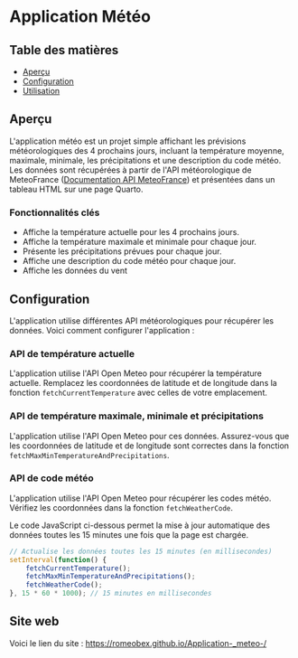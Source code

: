 # Application Météo

## Table des matières
- [Aperçu](#aperçu)
- [Configuration](#configuration)
- [Utilisation](#utilisation) 

## Aperçu
L'application météo est un projet simple affichant les prévisions météorologiques des 4 prochains jours, incluant la température moyenne, maximale, minimale, les précipitations et une description du code météo. Les données sont récupérées à partir de l'API météorologique de MeteoFrance ([Documentation API MeteoFrance](https://open-meteo.com/en/docs/meteofrance-api)) et présentées dans un tableau HTML sur une page Quarto.

### Fonctionnalités clés
- Affiche la température actuelle pour les 4 prochains jours.
- Affiche la température maximale et minimale pour chaque jour.
- Présente les précipitations prévues pour chaque jour.
- Affiche une description du code météo pour chaque jour.
- Affiche les données du vent

## Configuration
L'application utilise différentes API météorologiques pour récupérer les données. Voici comment configurer l'application :

### API de température actuelle
L'application utilise l'API Open Meteo pour récupérer la température actuelle. Remplacez les coordonnées de latitude et de longitude dans la fonction `fetchCurrentTemperature` avec celles de votre emplacement.

### API de température maximale, minimale et précipitations
L'application utilise l'API Open Meteo pour ces données. Assurez-vous que les coordonnées de latitude et de longitude sont correctes dans la fonction `fetchMaxMinTemperatureAndPrecipitations`.

### API de code météo
L'application utilise l'API Open Meteo pour récupérer les codes météo. Vérifiez les coordonnées dans la fonction `fetchWeatherCode`.

Le code JavaScript ci-dessous permet la mise à jour automatique des données toutes les 15 minutes une fois que la page est chargée.

```javascript
// Actualise les données toutes les 15 minutes (en millisecondes)
setInterval(function() {
    fetchCurrentTemperature();
    fetchMaxMinTemperatureAndPrecipitations();
    fetchWeatherCode();
}, 15 * 60 * 1000); // 15 minutes en millisecondes
```
## Site web 

Voici le lien du site : <https://romeobex.github.io/Application-_meteo-/>
